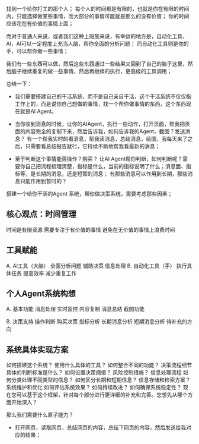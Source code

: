 找到一个给你打工的那个人；
每个人的时间都是有限的，也就是你在有限的时间内，只能选择做某些事情，而大部分的事情可能就是那么的没有价值；
你的时间应该花在有价值的事情上面；

而对于普通人来说，或者我们这种上班族来说，有幸运的地方是，自动化工具，AI，AI可以一定程度上充当人脑，帮你全面的分析问题；
而自动化工具则是你的手，可以帮你做一些事情；

我们有一些东西可以做，然后这些东西通过一些结果又回到了自己的脑子这里，然后脑子继续重复的做一些事情，然后再继续的执行，更高级的工具调用；

总结一下：
- 我们需要搭建自己的干活系统，而不是自己亲自干活，这个干活系统不仅仅指工作上的，而是说你自己想做的事情，找一个帮你做事情的东西，这个东西现在就是AI Agent。
- 当你收到消息的时候，让你的AIAgent，执行一些动作，打开页面，帮我把页面的内容完全的复制下来，然后告诉我，如何告诉我的Agent，截图？发送消息？ 有一个帮我实时的看消息，帮我读消息，总结消息，绘图，我每天来了之后，只需要看总结报告就行，它持续不断地帮我看最新的消息；

- 至于判断这个事情能否操作？购买？ 让AI Agent帮你判断，如何判断呢？需要你自己把流程梳理清楚，指标是什么，当前的指标说明了什么；消息面、指标等，是长期的消息，还是短暂的消息；
有那些消息可以作用到长期，那些消息只能作用到暂时的？

搭建一个给你干活的Agent 系统，帮你做决策系统，需要考虑那些因素；



## 核心观点：时间管理
时间是有限资源
需要专注于有价值的事情
避免在无价值的事情上浪费时间

## 工具赋能

A. AI工具（大脑）
全面分析问题
辅助决策
信息处理
B. 自动化工具（手）
执行具体任务
提高效率
减少重复工作

## 个人Agent系统构想
A. 基本功能
消息处理
实时监控
内容复制
消息总结
截图功能

B. 决策支持
操作判断
购买决策
指标分析
长期消息分析
短期消息分析
待补充的方向

## 系统具体实现方案
如何搭建这个系统？
使用什么具体的工具？
如何整合不同的功能？
决策流程细节
具体的判断标准是什么？
如何设置决策阈值？
风险控制措施？
信息处理流程
如何分类处理不同类型的信息？
如何区分长期和短期信息？
信息存储和检索方案？
系统维护和优化
如何评估系统效果？
如何持续改进？
如何确保系统稳定性？
现在您可以基于这个框架，针对每个部分进行更详细的补充和完善。您想先从哪个方面开始深入？


那么我们需要什么原子能力？
- 打开网页，读取网页，总结网页的内容，总结下网页的内容，然后发送给我对应的结果；